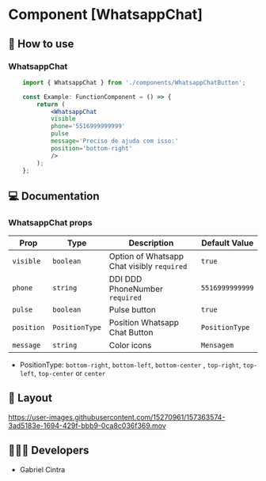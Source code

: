 # Component [WhatsappChat]


## 🚀 How to use

### WhatsappChat
```jsx
    import { WhatsappChat } from './components/WhatsappChatButton';

    const Example: FunctionComponent = () => {
        return (
            <WhatsappChat
            visible
            phone='5516999999999'
            pulse
            message='Preciso de ajuda com isso:'
            position='bottom-right'
            />
        );
    };

```

## 💻 Documentation

### WhatsappChat props

| Prop | Type | Description                                                                                                                                         | Default Value |
| --------- | -------- | ------------------------------------------------------------------------------------------------------------------------------------------------------- | ----------------- |
| `visible`  | `boolean` | Option of Whatsapp Chat visibly `required` | `true`|
| `phone`  | `string` | DDI DDD PhoneNumber `required`| `5516999999999`|
| `pulse`  | `boolean` | Pulse button | `true`|
| `position`  | `PositionType` | Position Whatsapp Chat Button | `PositionType`|
| `message`  | `string` | Color icons | `Mensagem`|

- PositionType: `bottom-right`, `bottom-left`, `bottom-center` , `top-right`, `top-left`, `top-center` or `center`

## 🔖 Layout

<p align="center">
    

https://user-images.githubusercontent.com/15270961/157363574-3ad5183e-1694-429f-bbb9-0ca8c036f369.mov
    

</p>

## 👨🏻‍💻 Developers
- Gabriel Cintra



